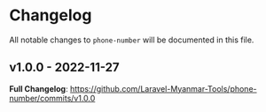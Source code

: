 # Changelog

All notable changes to `phone-number` will be documented in this file.

## v1.0.0 - 2022-11-27

**Full Changelog**: https://github.com/Laravel-Myanmar-Tools/phone-number/commits/v1.0.0
